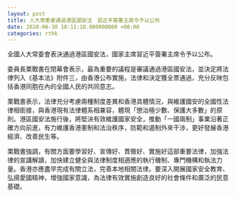 ```yaml
---
layout: post
title: 人大常委會通過港區國安法　習近平簽署主席令予以公布
date: 2020-06-30 18:11:18.000000000 +08:00
categories: rthk
---
```


全國人大常委會表決通過港區國安法，國家主席習近平簽署主席令予以公布。

委員長栗戰書在閉幕會表示，最為重要的議程是審議通過港區國安法，並決定將法律列入《基本法》附件三，由香港公布實施，法律和決定獲全票通過，充分反映包括香港同胞在內的全國人民的共同意志。

栗戰書表示，法律充分考慮兩種制度差異和香港具體情況，與維護國安的全國性法律相銜接，與香港現有法律體系相兼容，體現「懲治極少數、保護大多數」的原則。港區國安法施行後，將堅決有效維護國家安全，推動「一國兩制」事業沿著正確方向前進，有力維護香港憲制和法治秩序，防範和遏制外來干涉，更好發展香港經濟、改善民生等。

栗戰書強調，有關方面要學習好、宣傳好、貫徹好、實施好這部重要法律，加強法律的宣講解讀，加快建立健全與法律制度相適應的執行機制、專門機構和執法力量。香港亦應盡早完成有關立法，完善本地相關法律。要深入開展國家安全教育、弘揚愛國精神，增強國家意識，為法律有效實施創造良好的社會條件和廣泛的民意基礎。
